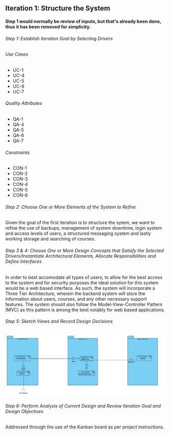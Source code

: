 ## Iteration 1: Structure the System

#### Step 1 would normally be review of inputs, but that's already been done, thus it has been removed for simplicity.  

###### Step 1: Establish Iteration Goal by Selecting Drivers  
###### Use Cases
* UC-1
* UC-4
* UC-5
* UC-6
* UC-7
###### Quality Attributes
* QA-1
* QA-4
* QA-5
* QA-6
* QA-7
###### Constraints
* CON-1
* CON-2
* CON-3
* CON-4
* CON-5
* CON-6
###### Step 2: Choose One or More Elements of the System to Refine    
Given the goal of the first iteration is to structure the sytem, we want to refine the use of backups, management of system downtime, login system and access levels of users, a structured messaging system and lastly working storage and searching of courses.   
###### Step 3 & 4: Choose One or More Design Concepts that Satisfy the Selected Drivers/Instantiate Architectural Elements, Allocate Responsibilities and Define Interfaces   
In order to best accomodate all types of users, to allow for the best access to the system and for security purposes the ideal solution for this system would be a web based interface.
As such, the system will incorporate a Three Tier Architecture, wherein the backend system will store the information about users, courses, and any other necessary support features.
The system should also follow the Model-View-Controller Pattern (MVC) as this pattern is among the best notably for web based applications. 

###### Step 5: Sketch Views and Record Design Decisions
![Iteration 1 Image](Iteration1.PNG)

###### Step 6: Perform Analysis of Current Design and Review Iteration Goal and Design Objectives  
Addressed through the use of the Kanban board as per project instructions.
